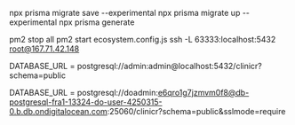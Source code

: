 npx prisma migrate save --experimental
npx prisma migrate up --experimental
npx prisma generate

pm2 stop all
pm2 start ecosystem.config.js
ssh -L 63333:localhost:5432 root@167.71.42.148

DATABASE_URL = postgresql://admin:admin@localhost:5432/clinicr?schema=public

DATABASE_URL = postgresql://doadmin:e6qro1g7jzmvm0f8@db-postgresql-fra1-13324-do-user-4250315-0.b.db.ondigitalocean.com:25060/clinicr?schema=public&sslmode=require

